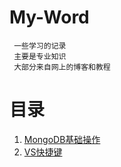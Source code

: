 # My-Word

     一些学习的记录
     主要是专业知识
     大部分来自网上的博客和教程

# 目录
1. [MongoDB基础操作](https://github.com/vagrantgrapefruit/My-Word/blob/master/Blog%20for%20me/MongoDB/MongoDB.md)
2. [VS快捷键](https://github.com/vagrantgrapefruit/schoolStudy/blob/master/school/软件工程.md)
